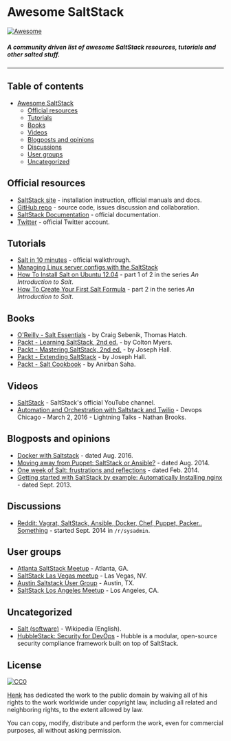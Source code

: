 # Awesome SaltStack  

[![Awesome](https://cdn.rawgit.com/sindresorhus/awesome/d7305f38d29fed78fa85652e3a63e154dd8e8829/media/badge.svg)](https://github.com/sindresorhus/awesome)

##### A community driven list of awesome SaltStack resources, tutorials and other salted stuff.

---

## Table of contents

- [Awesome SaltStack](#awesome-saltstack)
    - [Official resources](#official-resources)
    - [Tutorials](#tutorials)
    - [Books](#books)
    - [Videos](#videos)
    - [Blogposts and opinions](#blogposts-and-opinions)
    - [Discussions](#discussions)
    - [User groups](#user-groups)
    - [Uncategorized](#uncategorized)
    

## Official resources

* [SaltStack site](https://saltstack.com/) - installation instruction, official manuals and docs.
* [GitHub repo](https://github.com/saltstack/salt) - source code, issues discussion and collaboration.
* [SaltStack Documentation](https://docs.saltstack.com/en/latest/) - official documentation.
* [Twitter](https://twitter.com/saltstack) - official Twitter account.

## Tutorials

* [Salt in 10 minutes](https://docs.saltstack.com/en/latest/topics/tutorials/walkthrough.html) - official  walkthrough.
* [Managing Linux server configs with the SaltStack](https://techarena51.com/index.php/getting-started-with-saltstack/)
* [How To Install Salt on Ubuntu 12.04](https://www.digitalocean.com/community/tutorials/how-to-install-salt-on-ubuntu-12-04) - part 1 of 2 in the series _An Introduction to Salt_.
* [How To Create Your First Salt Formula](https://www.digitalocean.com/community/tutorials/how-to-create-your-first-salt-formula) - part 2 in the series _An Introduction to Salt_.

## Books

* [O'Reilly - Salt Essentials](http://shop.oreilly.com/product/0636920033240.do) - by Craig Sebenik, Thomas Hatch.
* [Packt - Learning SaltStack, 2nd ed.](https://www.packtpub.com/networking-and-servers/learning-saltstack-second-edition) - by Colton Myers.
* [Packt - Mastering SaltStack, 2nd ed.](https://www.packtpub.com/networking-and-servers/mastering-saltstack-second-edition) - by Joseph Hall.
* [Packt - Extending SaltStack](https://www.packtpub.com/networking-and-servers/extending-saltstack) - by Joseph Hall.
* [Packt - Salt Cookbook](https://www.packtpub.com/networking-and-servers/salt-cookbook) - by Anirban Saha.

## Videos

* [SaltStack](https://www.youtube.com/user/SaltStack) - SaltStack's official YouTube channel.
* [Automation and Orchestration with Saltstack and Twilio](https://vimeo.com/162183524) - Devops Chicago - March 2, 2016 - Lightning Talks - Nathan Brooks.

## Blogposts and opinions

* [Docker with Saltstack](https://opsnotice.xyz/docker-with-saltstack/) - dated Aug. 2016.
* [Moving away from Puppet: SaltStack or Ansible?](http://ryandlane.com/blog/2014/08/04/moving-away-from-puppet-saltstack-or-ansible/) - dated Aug. 2014.
* [One week of Salt: frustrations and reflections](https://stevebennett.me/2014/02/17/one-week-of-salt-frustrations-and-reflections/) - dated Feb. 2014.
* [Getting started with SaltStack by example: Automatically Installing nginx](http://bencane.com/2013/09/03/getting-started-with-saltstack-by-example-automatically-installing-nginx/) - dated Sept. 2013.

## Discussions

* [Reddit: Vagrat, SaltStack, Ansible, Docker, Chef, Puppet, Packer.. Something](https://www.reddit.com/r/sysadmin/comments/2fmkvq/vagrat_saltstack_ansible_docker_chef_puppet/) - started Sept. 2014 in `/r/sysadmin`.

## User groups

* [Atlanta SaltStack Meetup](https://www.meetup.com/Atlanta-SaltStack-Meetup/) - Atlanta, GA.
* [SaltStack Las Vegas meetup](https://www.meetup.com/SaltStack-Las-Vegas-meetup/) - Las Vegas, NV.
* [Austin Saltstack User Group](https://www.meetup.com/Austin-Saltstack-User-Group/) - Austin, TX.
* [SaltStack Los Angeles Meetup](https://www.meetup.com/SaltStack-Los-Angeles-Meetup/) - Los Angeles, CA.

## Uncategorized

* [Salt (software)](https://en.wikipedia.org/wiki/Salt_(software)) - Wikipedia (English).
* [HubbleStack: Security for DevOps](https://hubblestack.io/) - Hubble is a modular, open-source security compliance framework built on top of SaltStack.

## License

[![CC0](https://licensebuttons.net/p/zero/1.0/88x31.png)](http://creativecommons.org/publicdomain/zero/1.0/)

[Henk](https://hbokh.github.io/) has dedicated the work to the public domain by waiving all of his rights to the work worldwide under copyright law, including all related and neighboring rights, to the extent allowed by law.

You can copy, modify, distribute and perform the work, even for commercial purposes, all without asking permission.
